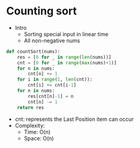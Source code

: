 # Counting sort
- Intro
	- Sorting special input in linear time
	- All non-negative nums
```Python
def countSort(nums):
    res = [0 for _ in range(len(nums))]
    cnt = [0 for _ in range(max(nums)+1)]
    for n in nums:
        cnt[n] += 1
    for i in range(1, len(cnt)):
        cnt[i] += cnt[i-1]
    for n in nums:
        res[cnt[n]-1] = n
        cnt[n] -= 1
    return res
```
- cnt: represents the Last Position item can occur
- Complexity:
	- Time: O(n)
	- Space: O(n)